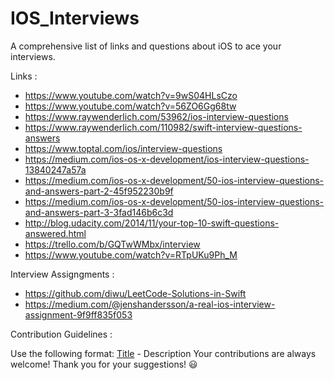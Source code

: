# IOS_Interviews
A comprehensive list of links and questions about iOS to ace your interviews. 

Links : 
- https://www.youtube.com/watch?v=9wS04HLsCzo
- https://www.youtube.com/watch?v=56ZO6Gg68tw
- https://www.raywenderlich.com/53962/ios-interview-questions
- https://www.raywenderlich.com/110982/swift-interview-questions-answers
- https://www.toptal.com/ios/interview-questions
- https://medium.com/ios-os-x-development/ios-interview-questions-13840247a57a
- https://medium.com/ios-os-x-development/50-ios-interview-questions-and-answers-part-2-45f952230b9f
- https://medium.com/ios-os-x-development/50-ios-interview-questions-and-answers-part-3-3fad146b6c3d
- http://blog.udacity.com/2014/11/your-top-10-swift-questions-answered.html
- https://trello.com/b/GQTwWMbx/interview
- https://www.youtube.com/watch?v=RTpUKu9Ph_M




Interview Assigngments : 
- https://github.com/diwu/LeetCode-Solutions-in-Swift
- https://medium.com/@jenshandersson/a-real-ios-interview-assignment-9f9ff835f053

Contribution Guidelines : 
 
Use the following format: [Title](Link) - Description
Your contributions are always welcome! Thank you for your suggestions! 😃

